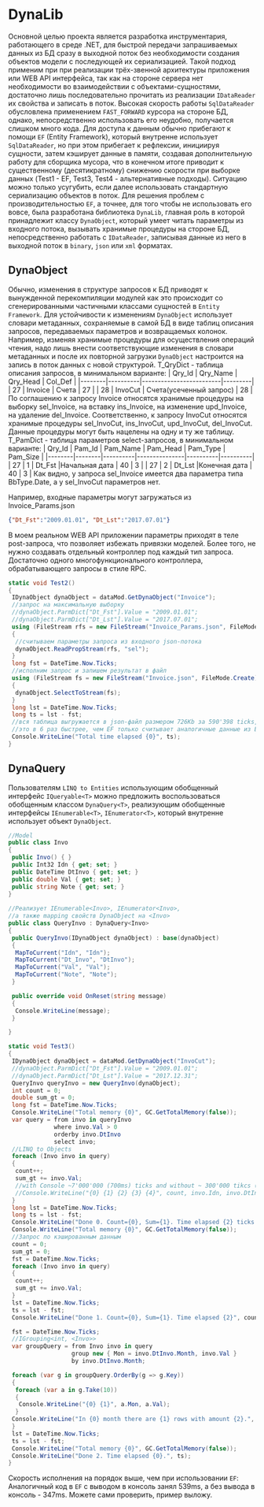 ﻿# DynaLib
Основной целью проекта является разработка инструментария, работающего в среде .NET, для быстрой передачи запрашиваемых данных из БД сразу в выходной поток без необходимости создания объектов модели с последующей их сериализацией. Такой подход применим при при реализации трёх-звенной архитектуры приложения или WEB API интерфейса, так как на стороне сервера нет необходимости во взаимодействии с объектами-сущностями, достаточно лишь последовательно прочитать из реализации `IDataReader` их свойства и записать в поток.
Высокая скорость работы `SqlDataReader` обусловлена применением `FAST_FORWARD` курсора на стороне БД, однако, непосредственно использовать его неудобно, получается слишком много кода. Для доступа к данным обычно прибегают к помощи `EF` (Entity Framework), который внутренне использует `SqlDataReader`, но при этом прибегает к рефлексии, инициируя сущности, затем кэширует данные в памяти, создавая дополнительную работу для сборщика мусора, что в конечном итоге приводит к существенному (десятикратному) снижению скорости при выборке данных (Test1 - EF, Test3, Test4 - альтернативные подходы). Ситуацию можно только усугубить, если далее использовать стандартную сериализацию объектов в поток.
Для решения проблем с производительностью `EF`, а точнее, для того чтобы не использовать его вовсе, была разработана библиотека `DynaLib`, главная роль в которой принадлежит классу `DynaObject`, который умеет читать параметры из входного потока, вызывать хранимые процедуры на стороне БД, непосредственно работать с `IDataReader`, записывая данные из него в выходной поток в `binary`, `json` или `xml` форматах.

## DynaObject
Обычно, изменения в структуре запросов к БД приводят к вынужденной перекомпиляции модулей как это происходит со сгенерированными частичными классами сущностей в `Entity Framework`. Для устойчивости к изменениям `DynaObject` использует словари метаданных, сохраняемые в самой БД в виде таблиц описания запросов, передаваемых параметров и возвращаемых колонок. Например, изменяя хранимые процедуры для осуществления операций чтения, надо лишь внести соответствующие изменения в словари метаданных и после их повторной загрузки `DynaObject` настроится на запись в поток данных с новой структурой.
T_QryDict - таблица описания запросов, в минимальном варианте:
| Qry_Id | Qry_Name | Qry_Head                | Col_Def |
|--------|----------|-------------------------|---------|
|     27 | Invoice  | Счета                   |      27 |
|     28 | InvoCut  | Счета(усеченный запрос) |      28 |
По соглашению к запросу Invoice относятся хранимые процедуры на выборку sel_Invoice, на вставку ins_Invoice, на изменение upd_Invoice, на удаление del_Invoice. Соответственно, к запросу InvoCut относятся хранимые процедуры sel_InvoCut, ins_InvoCut, upd_InvoCut, del_InvoCut. Данные процедуры могут быть нацелены на одну и ту же таблицу.
T_PamDict - таблица параметров select-запросов, в минимальном варианте:
| Qry_Id | Pam_Id | Pam_Name | Pam_Head      | Pam_Type | Pam_Size |
|--------|--------|----------|---------------|----------|----------|
|     27 |      1 |   Dt_Fst |Начальная дата |       40 |        3 |
|     27 |      2 |   Dt_Lst |Конечная дата  |       40 |        3 |
Как видно, у запроса sel_Invoice имеется два параметра типа BbType.Date, а у sel_InvoCut параметров нет.



Например, входные параметры могут загружаться из Invoice_Params.json
```json
{"Dt_Fst":"2009.01.01", "Dt_Lst":"2017.07.01"}
```
В моем реальном WEB API приложении параметры приходят в теле post-запроса, что позволяет избежать привязки моделей. Более того, не нужно создавать отдельный контроллер под каждый тип запроса. Достаточно одного многофункционального контроллера, обрабатывающего запросы в стиле RPC.
```csharp
static void Test2()
{
 IDynaObject dynaObject = dataMod.GetDynaObject("Invoice");
 //запрос на максимальную выборку
 //dynaObject.ParmDict["Dt_Fst"].Value = "2009.01.01";
 //dynaObject.ParmDict["Dt_Lst"].Value = "2017.07.01";
 using (FileStream rfs = new FileStream("Invoice_Params.json", FileMode.Open))
 {
  //считываем параметры запроса из входного json-потока
  dynaObject.ReadPropStream(rfs, "sel");
 }
 long fst = DateTime.Now.Ticks;
 //исполним запрос и запишем результат в файл
 using (FileStream fs = new FileStream("Invoice.json", FileMode.Create))
 {
  dynaObject.SelectToStream(fs);
 }
 long lst = DateTime.Now.Ticks;
 long ts = lst - fst;
 //вся таблица выгружается в json-файл размером 726Kb за 590'398 ticks, 
 //это в 6 раз быстрее, чем EF только считывает аналогичные данные из БД
 Console.WriteLine("Total time elapsed {0}", ts); 
}
```
## DynaQuery<T>
Пользователям `LINQ to Entities` использующим обобщенный интерфейс `IQueryable<T>` можно предложить воспользоваться обобщенным классом `DynaQuery<T>`, реализующим обобщенные интерфейсы `IEnumerable<T>`, `IEnumerator<T>`, который внутренне использует объект `DynaObject`.
```csharp	
//Model
public class Invo
{
 public Invo() { }
 public Int32 Idn { get; set; }
 public DateTime DtInvo { get; set; }
 public double Val { get; set; }
 public string Note { get; set; }
}
	
//Реализует IEnumerable<Invo>, IEnumerator<Invo>,
//а также mapping свойств DynaObject на <Invo> 
public class QueryInvo : DynaQuery<Invo>
{
 public QueryInvo(IDynaObject dynaObject) : base(dynaObject)
 {
  MapToCurrent("Idn", "Idn");
  MapToCurrent("Dt_Invo", "DtInvo");
  MapToCurrent("Val", "Val");
  MapToCurrent("Note", "Note");
 }

 public override void OnReset(string message)
 {
  Console.WriteLine(message);
 }

}

static void Test3()
{
 IDynaObject dynaObject = dataMod.GetDynaObject("InvoCut");
 //dynaObject.ParmDict["Dt_Fst"].Value = "2009.01.01";
 //dynaObject.ParmDict["Dt_Lst"].Value = "2017.12.31";
 QueryInvo queryInvo = new QueryInvo(dynaObject);
 int count = 0;
 double sum_gt = 0;
 long fst = DateTime.Now.Ticks;
 Console.WriteLine("Total memory {0}", GC.GetTotalMemory(false));
 var query = from invo in queryInvo
             where invo.Val > 0
             orderby invo.DtInvo
             select invo;
 //LINQ to Objects
 foreach (Invo invo in query) 
 {
  count++;
  sum_gt += invo.Val;
  //with Console ~7'000'000 (700ms) ticks and without ~ 300'000 tikcs (30ms)
  //Console.WriteLine("{0} {1} {2} {3} {4}", count, invo.Idn, invo.DtInvo, invo.Val, invo.Note);
 }
 long lst = DateTime.Now.Ticks;
 long ts = lst - fst;
 Console.WriteLine("Done 0. Count={0}, Sum={1}. Time elapsed {2} ticks.", count, sum_gt, ts);
 Console.WriteLine("Total memory {0}", GC.GetTotalMemory(false));
 //Запрос по кэшированным данным
 count = 0;
 sum_gt = 0;
 fst = DateTime.Now.Ticks;
 foreach (Invo invo in query)
 {
  count++;
  sum_gt += invo.Val;
 }
 lst = DateTime.Now.Ticks;
 ts = lst - fst;
 Console.WriteLine("Done 1. Count={0}, Sum={1}. Time elapsed {2}", count, sum_gt, ts);

 fst = DateTime.Now.Ticks;
 //IGrouping<int, <Invo>>
 var groupQuery = from Invo invo in query
                  group new { Mon = invo.DtInvo.Month, invo.Val }
                  by invo.DtInvo.Month;

 foreach (var g in groupQuery.OrderBy(g => g.Key))
 {
  foreach (var a in g.Take(10))
  {
   Console.WriteLine("{0} {1}", a.Mon, a.Val);
  }
 Console.WriteLine("In {0} month there are {1} rows with amount {2}.", g.Key, g.Count(), g.Sum(a => a.Val));
 }
 lst = DateTime.Now.Ticks;
 ts = lst - fst;
 Console.WriteLine("Total memory {0}", GC.GetTotalMemory(false));
 Console.WriteLine("Done 2. Time elapsed {0}.", ts);
}
```
Скорость исполнения на порядок выше, чем при использовании `EF`:
Аналогичный код в `EF` c выводом в консоль занял 539ms, а без вывода в консоль - 347ms.
Можете сами проверить, пример выложу.